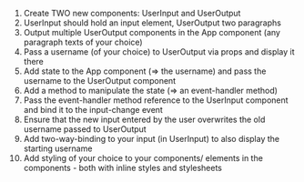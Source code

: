 <ol>
      <li>Create TWO new components: UserInput and UserOutput</li>
      <li>UserInput should hold an input element, UserOutput two paragraphs</li>
      <li>Output multiple UserOutput components in the App component (any paragraph texts of your choice)</li>
      <li>Pass a username (of your choice) to UserOutput via props and display it there</li>
      <li>Add state to the App component (=> the username) and pass the username to the UserOutput component</li>
      <li>Add a method to manipulate the state (=> an event-handler method)</li>
      <li>Pass the event-handler method reference to the UserInput component and bind it to the input-change event</li>
      <li>Ensure that the new input entered by the user overwrites the old username passed to UserOutput</li>
      <li>Add two-way-binding to your input (in UserInput) to also display the starting username</li>
      <li>Add styling of your choice to your components/ elements in the components - both with inline styles and stylesheets</li>
      </ol>